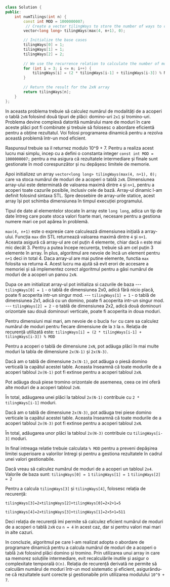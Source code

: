 ```cpp
class Solution {
public:
    int numTilings(int n) {
        const int MOD = 1000000007;
         // Create a vector tilingWays to store the number of ways to cover a 2xN board
        vector<long long> tilingWays(max(4, n+1), 0);

        // Initialize the base cases
        tilingWays[0] = 1;
        tilingWays[1] = 1;
        tilingWays[2] = 2;
        
        // We use the recurrence relation to calculate the number of modes for each dimension
        for (int i = 3; i <= n; i++) {
            tilingWays[i] = (2 * tilingWays[i-1] + tilingWays[i-3]) % MOD;
        }
        
        // Return the result for the 2xN array
        return tilingWays[n];
    }
};
```
In aceasta problema trebuie să calculez numărul de modalități de a acoperi o tablă `2xN` folosind două tipuri de plăci: domino-uri `2x1` și tromino-uri. Problema devine complexă datorită numărului mare de moduri în care aceste plăci pot fi combinate și trebuie să folosesc o abordare eficientă pentru a obține rezultatul. Voi folosi programarea dinamică pentru a rezolva această problemă într-un mod eficient.

Raspunsul trebuie sa il returnez modulo 10^9 + 7.
Pentru a realiza acest lucru mai simplu, incep cu a defini o constanta integer `const int MOD = 1000000007;` pentru a ma asigura că rezultatele intermediare și finale sunt gestionate în mod corespunzător și nu depășesc limitele de memorie.

Apoi initializez un array `vector<long long> tilingWays(max(4, n+1), 0);` care va stoca numărul de moduri de a acoperi o tablă `2xN`. Dimensiunea array-ului este determinată de valoarea maximă dintre `4` și `n+1`, pentru a acoperi toate cazurile posibile, inclusiv cele de bază. Array-ul dinamic l-am definit folosind sintaxa STL. Spre deosebire de array-urile statice, acest array își pot schimba dimensiunea în timpul execuției programului.

Tipul de date al elementelor stocate în array este `long long`, adica un tip de date întreg care poate stoca valori foarte mari, necesare pentru a gestiona numere mari ce pot apărea în problemă.

`max(4, n+1)` este o expresie care calculează dimensiunea inițială a array-ului. Funcția `max` din STL returnează valoarea maximă dintre `4` și `n+1`. Aceasta asigură că array-ul are cel puțin 4 elemente, chiar dacă `n` este mai mic decât 3. Pentru a putea începe recurența, trebuie să am cel puțin 3 elemente în array. În plus, algoritmul are nevoie de încă un element pentru `n+1` deci in total 4. Daca array-ul are mai putine elemente, functia `max` folosita va returna 4. Acest lucru ma ajută să evit erori de accesare a memoriei și să implementez corect algoritmul pentru a găsi numărul de moduri de a acoperi un panou `2xN`.

Dupa ce am initializat array-ul pot initializa si cazurile de baza
--- `tilingWays[0] = 1` - o tablă de dimensiunea 2x0, adică fără nicio placă, poate fi acoperita intr-un singur mod.
--- `tilingWays[1] = 1` - o tablă de dimensiunea 2x1, adică cu un domino, poate fi acoperita intr-un singur mod.
--- `tilingWays[2] = 2` - o tablă de dimensiunea 2x2, adică două dominouri orizontale sau două dominouri verticale, poate fi acoperita in doua moduri.

Pentru dimensiuni mai mari, am nevoie de o bucla `for` cu care sa calculez numărul de moduri pentru fiecare dimensiune de la `3` la `n`.
Relația de recurență utilizată este: `tilingWays[i] = (2 * tilingWays[i-1] + tilingWays[i-3]) % MOD` 

Pentru a acoperi o tablă de dimensiune `2xN`, pot adăuga plăci în mai multe moduri la tabla de dimensiune `2x(N-1)` și `2x(N-3)`.

Dacă am o tablă de dimensiune `2x(N-1)`, pot adăuga o piesă domino verticală la capătul acestei table. Aceasta înseamnă că toate modurile de a acoperi tabloul `2x(N-1)` pot fi extinse pentru a acoperi tabloul `2xN`.

Pot adăuga două piese tromino orizontale de asemenea, ceea ce imi oferă alte moduri de a acoperi tabloul `2xN`.

În total, adăugarea unei plăci la tabloul `2x(N-1)` contribuie cu `2 * tilingWays[i-1]` moduri.

Dacă am o tablă de dimensiune `2x(N-3)`, pot adăuga trei piese domino verticale la capătul acestei table. Aceasta înseamnă că toate modurile de a acoperi tabloul `2x(N-3)` pot fi extinse pentru a acoperi tabloul `2xN`.

În total, adăugarea unor plăci la tabloul `2x(N-3)` contribuie cu `tilingWays[i-3]` moduri.

In final intreaga relatie trebuie calculata `% MOD` pentru a preveni depășirea limitei superioare a valorilor întregi și pentru a gestiona rezultatele în cadrul unei valori gestionabile.

Dacă vreau să calculez numărul de moduri de a acoperi un tabloul `2x4`.
Valorile de baza sunt:
`tilingWays[0] = 1`
`tilingWays[1] = 1`
`tilingWays[2] = 2`

Pentru a calcula `tilingWays[3]` și `tilingWays[4]`, folosesc relația de recurență:

`tilingWays[3]=2×tilingWays[2]+tilingWays[0]=2×2+1=5`

`tilingWays[4]=2×tilingWays[3]+tilingWays[1]=2×5+1=511`

Deci relația de recurență imi permite să calculez eficient numărul de moduri de a acoperi o tablă `2xN` cu `n = 4` in acest caz, dar si pentru valori mai mari in alte cazuri.


In concluzie, algoritmul pe care l-am realizat adopta o abordare de programare dinamică pentru a calcula numărul de moduri de a acoperi o tablă `2xN` folosind plăci domino și tromino. Prin utilizarea unui array in care sa memorez soluțiile intermediare, evit recalculările inutile și asigur o complexitate temporală `O(n)`. Relația de recurență derivată ne permite să calculăm numărul de moduri într-un mod sistematic și eficient, asigurându-ne că rezultatele sunt corecte și gestionabile prin utilizarea modulului `10^9 + 7`.
